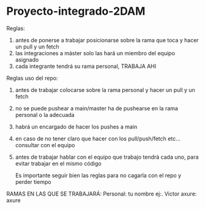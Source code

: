 # Proyecto-integrado-2DAM
Reglas:
1. antes de ponerse a trabajar posicionarse sobre la rama que toca y hacer un pull y un fetch
2. las integraciones a máster solo las hará un miembro del equipo asignado
3. cada integrante tendrá su rama personal, TRABAJA AHI

Reglas uso del repo:
1. antes de trabajar colocarse sobre la rama personal y hacer un pull y un fetch
2. no se puede pushear a main/master ha de pushearse en la rama personal o la adecuada
3. habrá un encargado de hacer los pushes a main
4. en caso de no tener claro que hacer con los pull/push/fetch etc... consultar con el equipo
5. antes de trabajar hablar con el equipo que trabajo tendrá cada uno, para evitar trabajar en el mismo código




	Es importante seguir bien las reglas para no cagarla con el repo y perder tiempo

RAMAS EN LAS QUE SE TRABAJARÁ:
	Personal: tu nombre ej:. Victor
	axure: axure

